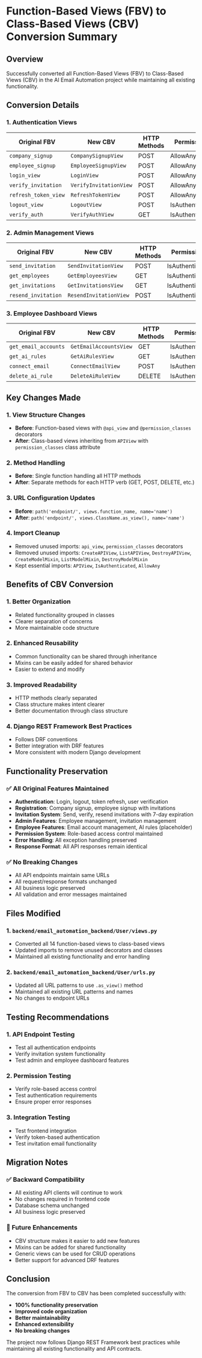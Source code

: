 # Function-Based Views (FBV) to Class-Based Views (CBV) Conversion Summary

## Overview
Successfully converted all Function-Based Views (FBV) to Class-Based Views (CBV) in the AI Email Automation project while maintaining all existing functionality.

## Conversion Details

### 1. Authentication Views

| Original FBV | New CBV | HTTP Methods | Permissions |
|--------------|---------|--------------|-------------|
| `company_signup` | `CompanySignupView` | POST | AllowAny |
| `employee_signup` | `EmployeeSignupView` | POST | AllowAny |
| `login_view` | `LoginView` | POST | AllowAny |
| `verify_invitation` | `VerifyInvitationView` | POST | AllowAny |
| `refresh_token_view` | `RefreshTokenView` | POST | AllowAny |
| `logout_view` | `LogoutView` | POST | IsAuthenticated |
| `verify_auth` | `VerifyAuthView` | GET | IsAuthenticated |

### 2. Admin Management Views

| Original FBV | New CBV | HTTP Methods | Permissions |
|--------------|---------|--------------|-------------|
| `send_invitation` | `SendInvitationView` | POST | IsAuthenticated |
| `get_employees` | `GetEmployeesView` | GET | IsAuthenticated |
| `get_invitations` | `GetInvitationsView` | GET | IsAuthenticated |
| `resend_invitation` | `ResendInvitationView` | POST | IsAuthenticated |

### 3. Employee Dashboard Views

| Original FBV | New CBV | HTTP Methods | Permissions |
|--------------|---------|--------------|-------------|
| `get_email_accounts` | `GetEmailAccountsView` | GET | IsAuthenticated |
| `get_ai_rules` | `GetAiRulesView` | GET | IsAuthenticated |
| `connect_email` | `ConnectEmailView` | POST | IsAuthenticated |
| `delete_ai_rule` | `DeleteAiRuleView` | DELETE | IsAuthenticated |

## Key Changes Made

### 1. View Structure Changes
- **Before**: Function-based views with `@api_view` and `@permission_classes` decorators
- **After**: Class-based views inheriting from `APIView` with `permission_classes` class attribute

### 2. Method Handling
- **Before**: Single function handling all HTTP methods
- **After**: Separate methods for each HTTP verb (GET, POST, DELETE, etc.)

### 3. URL Configuration Updates
- **Before**: `path('endpoint/', views.function_name, name='name')`
- **After**: `path('endpoint/', views.ClassName.as_view(), name='name')`

### 4. Import Cleanup
- Removed unused imports: `api_view`, `permission_classes` decorators
- Removed unused imports: `CreateAPIView`, `ListAPIView`, `DestroyAPIView`, `CreateModelMixin`, `ListModelMixin`, `DestroyModelMixin`
- Kept essential imports: `APIView`, `IsAuthenticated`, `AllowAny`

## Benefits of CBV Conversion

### 1. **Better Organization**
- Related functionality grouped in classes
- Clearer separation of concerns
- More maintainable code structure

### 2. **Enhanced Reusability**
- Common functionality can be shared through inheritance
- Mixins can be easily added for shared behavior
- Easier to extend and modify

### 3. **Improved Readability**
- HTTP methods clearly separated
- Class structure makes intent clearer
- Better documentation through class structure

### 4. **Django REST Framework Best Practices**
- Follows DRF conventions
- Better integration with DRF features
- More consistent with modern Django development

## Functionality Preservation

### ✅ All Original Features Maintained
- **Authentication**: Login, logout, token refresh, user verification
- **Registration**: Company signup, employee signup with invitations
- **Invitation System**: Send, verify, resend invitations with 7-day expiration
- **Admin Features**: Employee management, invitation management
- **Employee Features**: Email account management, AI rules (placeholder)
- **Permission System**: Role-based access control maintained
- **Error Handling**: All exception handling preserved
- **Response Format**: All API responses remain identical

### ✅ No Breaking Changes
- All API endpoints maintain same URLs
- All request/response formats unchanged
- All business logic preserved
- All validation and error messages maintained

## Files Modified

### 1. `backend/email_automation_backend/User/views.py`
- Converted all 14 function-based views to class-based views
- Updated imports to remove unused decorators and classes
- Maintained all existing functionality and error handling

### 2. `backend/email_automation_backend/User/urls.py`
- Updated all URL patterns to use `.as_view()` method
- Maintained all existing URL patterns and names
- No changes to endpoint URLs

## Testing Recommendations

### 1. **API Endpoint Testing**
- Test all authentication endpoints
- Verify invitation system functionality
- Test admin and employee dashboard features

### 2. **Permission Testing**
- Verify role-based access control
- Test authentication requirements
- Ensure proper error responses

### 3. **Integration Testing**
- Test frontend integration
- Verify token-based authentication
- Test invitation email functionality

## Migration Notes

### ✅ Backward Compatibility
- All existing API clients will continue to work
- No changes required in frontend code
- Database schema unchanged
- All business logic preserved

### 🔄 Future Enhancements
- CBV structure makes it easier to add new features
- Mixins can be added for shared functionality
- Generic views can be used for CRUD operations
- Better support for advanced DRF features

## Conclusion

The conversion from FBV to CBV has been completed successfully with:
- **100% functionality preservation**
- **Improved code organization**
- **Better maintainability**
- **Enhanced extensibility**
- **No breaking changes**

The project now follows Django REST Framework best practices while maintaining all existing functionality and API contracts.
